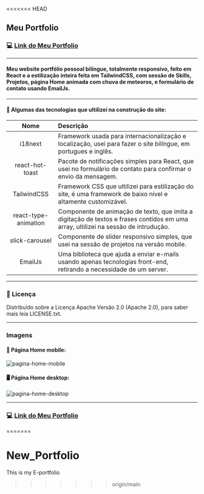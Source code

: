 <<<<<<< HEAD
## Meu Portfolio


### :computer: [Link do Meu Portfolio](https://www.tiagocreator.com/)

---

#### Meu website portfólio pessoal bilíngue, totalmente responsivo, feito em React e a estilização inteira feita em TailwindCSS, com sessão de Skills, Projetos, página Home animada com chuva de meteoros, e formulário de contato usando EmailJs.

---

#### :wrench: Algumas das tecnologias que ultilizei na construção do site:

Nome | Descrição
:---: | :--- |
i18next | Framework usada para internacionalização e localização, usei para fazer o site bilíngue, em portugues e inglês.
react-hot-toast | Pacote de notificações simples para React, que usei no formulário de contato para confirmar o envio da mensagem.
TailwindCSS | Framework CSS que ultilizei para estilização do site, é uma framework de baixo nível e altamente customizável.
react-type-animation | Componente de animação de texto, que imita a digitação de textos e frases contidos em uma array, ultilizei na sessão de intrudução.
slick-carousel | Componente de slider responsivo simples, que usei na sessão de projetos na versão mobile.
EmailJs | Uma biblioteca que ajuda a enviar e-mails usando apenas tecnologias front-end, retirando a necessidade de um server.

---

### :notebook: Licença
Distribuido sobre a Licença Apache Versão 2.0 (Apache 2.0), para saber mais leia LICENSE.txt.

---

### Imagens

#### :iphone: Página Home mobile:
![pagina-home-mobile](https://github.com/tiagocreator/my-portfolio/assets/82607849/a4a4c148-f08e-4c7a-9b87-0c0436874b92)


#### :desktop_computer: Página Home desktop:
![pagina-home-desktop](https://github.com/tiagocreator/my-portfolio/assets/82607849/f0409270-f234-4430-a5da-17cf19d68f4a)

---

### :computer: [Link do Meu Portfolio](https://www.tiagocreator.com/)
=======
# New_Portfolio
This is my E-portfolio
>>>>>>> origin/main
